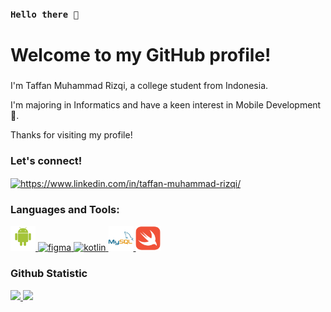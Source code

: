 ### ```Hello there 👋```
# Welcome to my GitHub profile!
<!--
**TaffanM/TaffanM** is a ✨ _special_ ✨ repository because its `README.md` (this file) appears on your GitHub profile.
!-->
###
###
I'm Taffan Muhammad Rizqi, a college student from Indonesia.

I'm majoring in Informatics and have a keen interest in Mobile Development 📱. 

Thanks for visiting my profile!



### Let's connect!
<p align="left">
<a href="https://linkedin.com/in/taffan-muhammad-rizqi/" target="blank"><img align="center" src="https://raw.githubusercontent.com/rahuldkjain/github-profile-readme-generator/master/src/images/icons/Social/linked-in-alt.svg" alt="https://www.linkedin.com/in/taffan-muhammad-rizqi/" height="30" width="40" /></a>
</p>

<h3 align="left">Languages and Tools:</h3>
<p align="left"> <a href="https://developer.android.com" target="_blank" rel="noreferrer"> <img src="https://raw.githubusercontent.com/devicons/devicon/master/icons/android/android-original-wordmark.svg" alt="android" width="40" height="40"/> </a> <a href="https://www.figma.com/" target="_blank" rel="noreferrer"> <img src="https://www.vectorlogo.zone/logos/figma/figma-icon.svg" alt="figma" width="40" height="40"/> </a> <a href="https://kotlinlang.org" target="_blank" rel="noreferrer"> <img src="https://www.vectorlogo.zone/logos/kotlinlang/kotlinlang-icon.svg" alt="kotlin" width="40" height="40"/> </a> <a href="https://www.mysql.com/" target="_blank" rel="noreferrer"> <img src="https://raw.githubusercontent.com/devicons/devicon/master/icons/mysql/mysql-original-wordmark.svg" alt="mysql" width="40" height="40"/> </a> <a href="https://developer.apple.com/swift/" target="_blank" rel="noreferrer"> <img src="https://raw.githubusercontent.com/devicons/devicon/master/icons/swift/swift-original.svg" alt="swift" width="40" height="40"/> </a> </p>

### Github Statistic
<p align="left">
<a href="https://github.com/TaffanM">
  <img height="180em" src="https://github-readme-stats-eight-theta.vercel.app/api?username=TaffanM&show_icons=true&theme=dracula&include_all_commits=true&count_private=true"/>
  <img height="180em" src="https://github-readme-stats-vercel-mocha.vercel.app/api/top-langs/?username=TaffanM&size_weight=0.5&count_weight=0.5&theme=dracula&layout=compact&hide=Shell,Blade,Hack&langs_count=8&exclude_repo=github-readme-stats,GUI-Delphi-Coffee-Shop"/>
</a>
</p>

